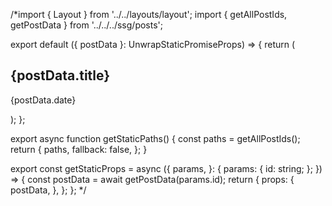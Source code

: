 /\*import { Layout } from '../../layouts/layout';
import { getAllPostIds, getPostData } from '../../../ssg/posts';

export default ({ postData }: UnwrapStaticPromiseProps<typeof getStaticProps>) => {
return (
<Layout pageTitle={postData.title}>

<article>
<h1>{postData.title}</h1>
<div>
<p>{postData.date}</p>
</div>
<div dangerouslySetInnerHTML={{ __html: postData.contentHtml }} />
</article>
</Layout>
);
};

export async function getStaticPaths() {
const paths = getAllPostIds();
return {
paths,
fallback: false,
};
}

export const getStaticProps = async ({
params,
}: {
params: {
id: string;
};
}) => {
const postData = await getPostData(params.id);
return {
props: {
postData,
},
};
};
\*/
